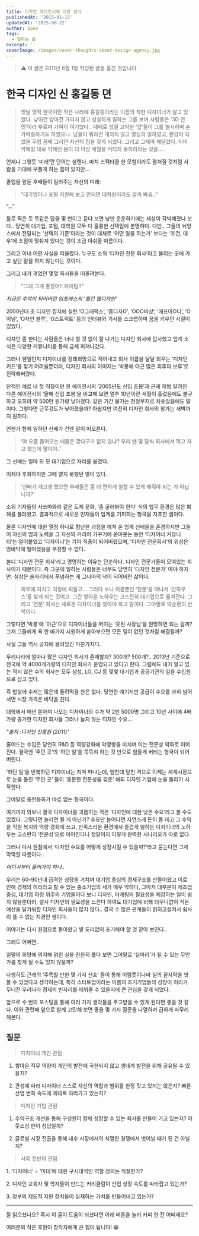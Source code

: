 ```yaml
---
title: 디자인 에이전시에 대한 생각
publishedAt: '2015-01-15'
updatedAt: '2025-08-22'
author: Sonu
tags:
  - 일하는 삶
excerpt: ''
coverImage: /images/cover-thoughts-about-design-agency.jpg
---
```


> ⚠️ 이 글은 2011년 6월 1일 작성된 글을 옮긴 것입니다.

# 한국 디자인 신 홍길동 뎐

> 옛날 옛적 한국이란 작은 나라에 홍길동이라는 이름의 착한 디자이너가 살고 있었다. 낮이건 밤이건 가리지 않고 성실하게 일하는 그를 보며 사람들은 ‘3D 천민’이라 부르며 가여히 여기었다.. 때때로 성질 고약한 ‘갑’들이 그를 멸시하며 손가락질하기도 하였으나. 남들이 뭐라건 개의치 않고 열심히 일하였고, 환갑이 되었을 무렵 꿈에 그리던 자신의 집을 갖게 되었다. 그리고 그제야 깨달았다. 이미 약해질 대로 약해진 몸이 더 이상 세월을 버티지 못하리라는 것을….

언제나 그렇듯 ‘미래’란 단어는 설렌다. 마치 스펙타클 한 모험이라도 펼쳐질 것처럼 사람을 기대에 부풀게 하는 힘이 있지만…


졸업을 앞둔 후배들이 일러주는 자신의 미래:

> “대기업이나 포털 지원해 보고 안되면 대학원이라도 갈까 봐요..”

“…”


틀로 찍은 듯 똑같은 답을 몇 번이고 듣다 보면 낭만 운운하기에는 세상이 각박해졌나 보다.. 당연히 대기업, 포털, 대학원 모두 다 훌륭한 선택임에 분명하다. 다만.. 그들의 뉘앙스에서 전달되는 ‘선택의 기준’이라는 것이 대체로 ‘어떤 일을 하는가’ 보다는 ‘조건, 대우’에 초점이 맞춰져 있다는 것이 조금 아쉬울 따름이다.


그리고 이내 어떤 사실을 떠올렸다. 누구도 소위 ‘디자인 전문 회사’라고 불리는 곳에 가고 싶단 말을 하지 않는다는 것이다.


그리고 내가 겪었던 몇몇 회사들을 떠올려본다.

> "그래 그게 좋겠어!! 파이팅!!"




*지금은 추억이 되어버린 임프레스의 ‘월간 웹디자인’*


2000년대 초 디자인 잡지에 실린 ‘O그래픽스’, ‘홍디자O’, ‘OOO비상’, ‘에프아O디’, ‘O이널’, ‘O자인 블루’, ‘O스트릭트’ 등의 인터뷰와 기사를 스크랩하며 꿈을 키우던 시절이 있었다.


디자인 좀 한다는 사람들은 너나 할 것 없이 잘 나가는 디자인 회사에 입사했고 업계 소식은 다양한 커뮤니티를 통해 금세 퍼져나갔다.


그러나 웬일인지 디자이너를 장래희망으로 적어내고 회사 이름을 달달 외우는 ‘디자인 키드’를 찾기 어려울뿐더러, 디자인 회사의 이미지는 ‘박봉에 야근 많은 최후의 보루’로 전락해버렸다.


단적인 예로 내 첫 직장이던 한 에이전시의 ‘2005년도 신입 초봉’과 근래 제법 알려진 다른 에이전시의 ‘올해 신입 초봉’을 비교해 보면 얼추 10년이란 세월이 흘렀음에도 불구하고 오히려 약 500만 원가량 낮아졌다. 같은 기간 물가는 천정부지로 치솟았음에도 말이다. 그렇다면 근무강도가 낮아졌을까? 아쉽지만 여전히 디자인 회사의 창가는 새벽까지 훤하다.


언젠가 함께 일하던 선배가 건넨 말이 떠오른다.

> ‘야 요즘 들어오는 애들은 깡다구가 없지 않냐? 우리 땐 몇 달씩 회사에서 먹고 자고 했는데 말이야..’

그 선배는 얼마 뒤 모 대기업으로 자리를 옮겼다.


이제야 후회하지만 그때 뱉지 못했던 말이 있다.

> ‘선배가 개고생 했으면 후배들은 좀 더 편하게 일할 수 있게 해줘야 되는 거 아닙니까?’

소위 기자들의 사쓰마와리 같은 도제 문화, ‘좀 굴러봐야 한다’ 식의 업무 환경은 많은 폐해를 불러왔고. 결과적으로 새로운 인재들이 업계를 기피하는 형국을 자초한 셈이다.


물론 디자인에 대한 열정 하나로 험난한 과정을 헤쳐 온 업계 선배들을 존경하지만 그들이 자신의 땀과 노력을 그 자신의 커리어 가꾸기에 쏟아붓는 동안 ‘디자이너 커뮤니티’는 얼어붙었고 ‘디자이너’는 기피 직종이 되어버렸으며, ‘디자인 전문회사’의 위상은 땅바닥에 떨어졌음을 부정할 수 없다.


본디 ‘디자인 전문 회사’라고 명명하는 이유는 단순하다. 디자인 전문가들이 모여있는 회사이기 때문이다. 즉 그곳에 일하는 사람들은 너무도 당연히 ‘디자인 전문가’ 여야 하지만. 실상은 술자리에서 푸념하는 게 그나마의 낙이 되어버린 삶이다.

> 피로에 지치고 걱정에 찌들고… 그러다 보니 이름뿐인 ‘전문’을 떠나서 ‘인하우스’를 찾게 되는 것이고. 그간 쌓아온 노하우는 고스란히 대기업으로 옮겨간다. 그리고 ‘전문’ 회사는 새로운 디자이너를 찾아야 하고 말이다. 그야말로 악순환의 반복이다.




그렇다면 ‘박봉’에 ‘야근’으로 디자이너들을 떠미는 ‘못된 사장님’을 원망하면 되는 걸까? 그저 그들에게 욕 한 바가지 시원하게 쏟아부으면 모든 일이 없던 것처럼 해결될까?


사실 그들 역시 궁지에 몰려있긴 마찬가지다.


우리나라에 얼마나 많은 디자인 회사가 존재할까? 300개? 500개?.. 2013년 기준으로 전국에 약 4000개가량의 디자인 회사가 운영되고 있다고 한다. 그럼에도 내가 알고 있는 적지 않은 수의 회사는 모두 삼성, LG, CJ 등 몇몇 대기업과 공공기관의 일을 수입원으로 삼고 있다.


즉 밥상에 수저는 많은데 돌려먹을 찬은 없다. 당연한 얘기지만 공급이 수요를 과히 넘어서면 시장 가격은 바닥을 친다.


대학에서 매년 쏟아져 나오는 디자이너의 수가 약 2만 5000명 그리고 10년 사이에 4배가량 증가한 디자인 회사들 그러나 늘지 않는 디자인 수요…





*"출처 :디자인 진흥원 (2011)"*


줄어드는 수입은 당연히 R&D 등 역량강화에 악영향을 미치며 이는 전문성 악화로 이어진다. 결국엔 ‘주던 곳’의 ‘하던 일’을 묵묵히 하는 것 만으로 힘들게 버티는 형국이 되어버린다.


‘하던 일’을 반복하던 디자이너는 지쳐 떠나는데, 엎친데 덮친 격으로 이제는 세계시장으로 눈을 돌린 ‘주던 곳’ 들이 ‘충분한 전문성을 갖춘’ 해외 디자인 기업에 눈을 돌리기 시작한다.


그야말로 풍전등화가 따로 없는 형국이다.


여기까지 와보니 결국 디자이너를 괴롭히는 적은 ‘디자인에 대한 낮은 수요’라고 볼 수도 있겠다. 그렇다면 늘리면 될 게 아닌가? 수요만 늘어나면 자연스레 돈이 돌 테고 그 수익을 직원 복지와 역량 강화에 쓰고, 만족스러운 환경에서 즐겁게 일하는 디자이너의 노하우는 고스란히 ‘전문성’으로 이어진다니 정말이지 이렇게 완벽한 시나리오가 따로 없다.


그러나 다시 원점에서 ‘디자인 수요를 어떻게 성장시킬 수 있을까?’라고 묻는다면 그저 막막할 따름이다..





*어디서부터 풀어가야 하나..*


우리는 60–90년대 급격한 성장을 거치며 대기업 중심의 경제구조를 만들어왔고 이로 인해 경제의 허리라고 할 수 있는 중소기업의 세가 매우 약하다, 그마저 대부분이 제조업 중심, 대기업 하청 위주의 기업들이다 보니 디자인, 마케팅의 필요성을 체감하는 일이 쉽지 않을뿐더러, 설사 디자인의 필요성을 느낀다 하여도 대기업에 비해 터무니없이 적은 예산을 달가워할 디자인 회사들이 많지 않다.. 결국 수 많은 관계들이 얽히고설켜서 쉽사리 풀 수 없는 지경인 셈이다.


이야기는 다시 원점으로 돌아왔고 별 도리없이 포기해야 할 것 같아 보인다..


그래도 어쩌면..


일말의 희망에 의지해 얽힌 실을 찬찬히 풀다 보면 그야말로 ‘실마리’가 될 수 있는 무언가를 찾게 될 수도 있지 않을까?


다행히도 근래의 ‘주목할 만한 몇 가지 신호’ 들이 통해 어렴풋이나마 실의 끝자락을 엿볼 수 있었다고 생각하는데, 특히 스타트업이라는 이름의 초기기업들의 성장이 허리가 무너진 우리나라 경제의 빈자리를 메워줄 수 있을지에 큰 관심을 갖게 되었다.


앞으로 수 번의 포스팅을 통해 여러 가지 생각들을 주고받을 수 있게 된다면 좋을 것 같다. 이와 관련해 앞으로 함께 고민해 보면 좋을 몇 가지 질문을 나열하며 급하게 마무리해본다.


## 질문

> 디자이너 개인 관점

1. 쌓아온 직무 역량이 개인의 발전에 국한되지 않고 생태계 발전을 위해 공유될 수 있을지?


2. 관성에 따라 디자이너 스스로 자신의 역할과 범위를 한정 짓고 있지는 않은지? 빠른 산업 변화 속도에 제대로 따라가고 있는지?

> 디자인 기업 관점

1. 수익구조 개선을 통해 구성원이 함께 성장할 수 있는 회사를 만들어 가고 있는지? 아웃소싱 만이 정답일까?


2. 글로벌 시장 진출을 통해 내수 시장에서의 치열한 경쟁에서 벗어날 때가 된 건 아닐지?

> 사회 전반의 관점

1. '디자이너’ = ‘미대’에 대한 구시대적인 역할 정의는 적절한가?


2. 디자인 교육자 및 학자들이 만드는 커리큘럼이 산업 성장 속도를 따라잡고 있는가?


3. 정부의 제도적 지원 장치들이 실재하는 가치를 만들어내고 있는가?


---


잘 읽으셨나요? 혹시 이 글이 도움이 되셨다면 아래 버튼을 눌러 커피 한 잔 어떠세요?


여러분의 작은 후원이 창작자에게 큰 힘이 됩니다! 😁

